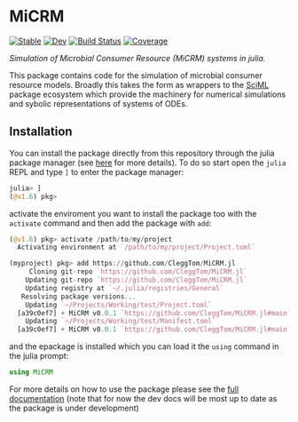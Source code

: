 # MiCRM

[![Stable](https://img.shields.io/badge/docs-stable-blue.svg)](https://cleggtom.github.io/MiCRM.jl/stable)
[![Dev](https://img.shields.io/badge/docs-dev-blue.svg)](https://cleggtom.github.io/MiCRM.jl/dev)
[![Build Status](https://github.com/cleggtom/MiCRM.jl/actions/workflows/CI.yml/badge.svg?branch=main)](https://github.com/cleggtom/MiCRM.jl/actions/workflows/CI.yml?query=branch%3Amain)
[![Coverage](https://codecov.io/gh/cleggtom/MiCRM.jl/branch/main/graph/badge.svg)](https://codecov.io/gh/cleggtom/MiCRM.jl)

*Simulation of Microbial Consumer Resource (MiCRM) systems in julia.*

This package contains code for the simulation of microbial consumer resource models. Broadly this takes the form as wrappers to the [SciML](https://sciml.ai/documentation/) package ecosystem which provide the machinery for numerical simulations and sybolic representations of systems of ODEs.

## Installation
You can install the package directly from this repository through the julia package manager (see [here](https://pkgdocs.julialang.org) for more details). To do so start open the `julia` REPL and type `]` to enter the package manager:

```julia
julia> ]
(@v1.6) pkg> 
```

activate the enviroment you want to install the package too with the `activate` command and then add the package with `add`:

```julia
(@v1.6) pkg> activate /path/to/my/project
  Activating environment at `/path/to/my/project/Project.toml`

(myproject) pkg> add https://github.com/CleggTom/MiCRM.jl
     Cloning git-repo `https://github.com/CleggTom/MiCRM.jl`
    Updating git-repo `https://github.com/CleggTom/MiCRM.jl`
    Updating registry at `~/.julia/registries/General`
   Resolving package versions...
    Updating `~/Projects/Working/test/Project.toml`
  [a39c0ef7] + MiCRM v0.0.1 `https://github.com/CleggTom/MiCRM.jl#main`
    Updating `~/Projects/Working/test/Manifest.toml`
  [a39c0ef7] + MiCRM v0.0.1 `https://github.com/CleggTom/MiCRM.jl#main`
```

and the epackage is installed which you can load it the `using` command in the julia prompt:
```julia
using MiCRM
```

For more details on how to use the package please see the [full documentation](https://cleggtom.github.io/MiCRM.jl/dev) (note that for now the dev docs will be most up to date as the package is under development)
